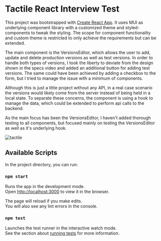 # Tactile React Interview Test

This project was bootstrapped with [Create React App](https://github.com/facebook/create-react-app).
It uses MUI as underlying component library with a customized theme and styled-components to tweak the styling.
The scope for component functionality and custom theme is restricted to only achieve the requirements but can be extended.

The main component is the VersionsEditor, which allows the user to add, update and delete production versions as well as test versions. In order to handle both types of versions, I took the liberty to deviate from the design shown in the specs video and added an additional button for adding test versions.
The same could have been achieved by adding a checkbox to the form, but I tried to manage the issue with a minimum of components.

Although this is just a little project without any API, in a real case scenario the versions would likely come from the server instead of being held in a local state. To separate these concerns, the component is using a hook to manage the data, which could be extended to perform api calls to the backend.

As the main focus has been the VersionsEditor, I haven't added thorough testing to all components, but focused mainly on testing the VersionsEditor as well as it's underlying hook.

![tactile](https://github.com/feldmuesle/versions-component/assets/7722503/223c6b21-071c-47d5-98e0-dd3c8198e8a6)


## Available Scripts

In the project directory, you can run:

### `npm start`

Runs the app in the development mode.\
Open [http://localhost:3000](http://localhost:3000) to view it in the browser.

The page will reload if you make edits.\
You will also see any lint errors in the console.

### `npm test`

Launches the test runner in the interactive watch mode.\
See the section about [running tests](https://facebook.github.io/create-react-app/docs/running-tests) for more information.
